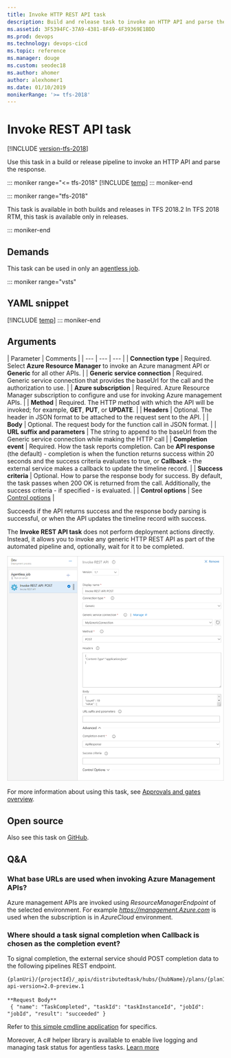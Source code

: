 ```yaml
---
title: Invoke HTTP REST API task
description: Build and release task to invoke an HTTP API and parse the response with a build or release pipeline in Azure Pipelines and TFS
ms.assetid: 3F5394FC-37A9-4381-8F49-4F39369E1BDD
ms.prod: devops
ms.technology: devops-cicd
ms.topic: reference
ms.manager: douge
ms.custom: seodec18
ms.author: ahomer
author: alexhomer1
ms.date: 01/10/2019
monikerRange: '>= tfs-2018'
---
```


# Invoke REST API task

[!INCLUDE [version-tfs-2018](../../_shared/version-tfs-2018.md)]

Use this task in a build or release pipeline to invoke an HTTP API and parse the response.

::: moniker range="<= tfs-2018"
[!INCLUDE [temp](../../_shared/concept-rename-note.md)]
::: moniker-end

::: moniker range="tfs-2018"

This task is available in both builds and releases in TFS 2018.2 In TFS 2018 RTM, this task is available only in releases.

::: moniker-end

## Demands

This task can be used in only an [agentless job](../../process/server-phases.md).

::: moniker range="vsts"
## YAML snippet
[!INCLUDE [temp](../_shared/yaml/InvokeRestApiV1.md)]
::: moniker-end

## Arguments

| Parameter | Comments |
| --- | --- | --- |
| **Connection type** | Required. Select **Azure Resource Manager** to invoke an Azure managment API or **Generic** for all other APIs. |
| **Generic service connection** | Required. Generic service connection that provides the baseUrl for the call and the authorization to use. |
| **Azure subscription** | Required. Azure Resource Manager subscription to configure and use for invoking Azure management APIs. |
| **Method** | Required. The HTTP method with which the API will be invoked; for example, **GET**, **PUT**, or **UPDATE**. |
| **Headers** | Optional. The header in JSON format to be attached to the request sent to the API. |
| **Body** | Optional. The request body for the function call in JSON format. |
| **URL suffix and parameters** | The string to append to the baseUrl from the Generic service connection while making the HTTP call | 
| **Completion event** | Required. How the task reports completion. Can be **API response** (the default) - completion is when the function returns success within 20 seconds and the success criteria evaluates to true, or **Callback** - the external service makes a callback to update the timeline record.   |
| **Success criteria** | Optional. How to parse the response body for success. By default, the task passes when 200 OK is returned from the call. Additionally, the success criteria - if specified - is evaluated. |
| **Control options** | See [Control options](../../process/tasks.md#controloptions) |

Succeeds if the API returns success and the response body parsing is successful, or when the API updates the timeline record with success.

The **Invoke REST API task** does not perform deployment actions directly.
Instead, it allows you to invoke any generic HTTP REST API as part of the automated
pipeline and, optionally, wait for it to be completed.

![Configuring an Invoke REST API task](_img/invoke-rest-api-task.png)

For more information about using this task, see [Approvals and gates overview](../../release/approvals/index.md).

## Open source

Also see this task on [GitHub](https://github.com/Microsoft/azure-pipelines-tasks/tree/master/Tasks/InvokeRestApiV1).

## Q&A

### What base URLs are used when invoking Azure Management APIs?
Azure management APIs are invoked using *ResourceManagerEndpoint* of the selected environment. For example *https://management.Azure.com* is used when the subscription is in *AzureCloud* environment.

### Where should a task signal completion when **Callback** is chosen as the completion event?
To signal completion, the external service should POST completion data to the following pipelines REST endpoint.
```
{planUri}/{projectId}/_apis/distributedtask/hubs/{hubName}/plans/{planId}/events?api-version=2.0-preview.1

**Request Body**
 { "name": "TaskCompleted", "taskId": "taskInstanceId", "jobId": "jobId", "result": "succeeded" }
 ```
 
 Refer to [this simple cmdline application](https://github.com/Microsoft/azure-pipelines-extensions/tree/master/ServerTaskHelper/HttpRequestSampleWithoutHandler) for specifics. 
 
 Moreover, A c# helper library is available to enable live logging and managing task status for agentless tasks. [Learn more](https://blogs.msdn.microsoft.com/aseemb/2017/12/18/async-http-agentless-task/) 
 
 
